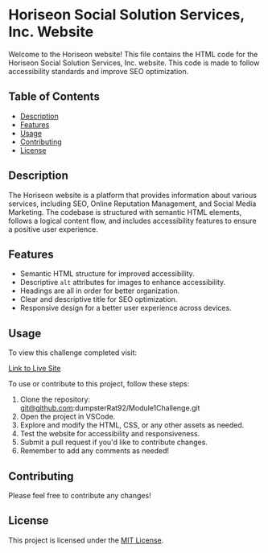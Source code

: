 # Horiseon Social Solution Services, Inc. Website

Welcome to the Horiseon website! This file contains the HTML code for the Horiseon Social Solution Services, Inc. website. This code is made to follow accessibility standards and improve SEO optimization.

## Table of Contents

- [Description](#description)
- [Features](#features)
- [Usage](#usage)
- [Contributing](#contributing)
- [License](#license)

## Description

The Horiseon website is a platform that provides information about various services, including SEO, Online Reputation Management, and Social Media Marketing. The codebase is structured with semantic HTML elements, follows a logical content flow, and includes accessibility features to ensure a positive user experience. 

## Features

- Semantic HTML structure for improved accessibility.
- Descriptive `alt` attributes for images to enhance accessibility.
- Headings are all in order for better organization.
- Clear and descriptive title for SEO optimization.
- Responsive design for a better user experience across devices.

## Usage

To view this challenge completed visit:

[Link to Live Site](#https://dumpsterrat92.github.io/banana.sloth/)

To use or contribute to this project, follow these steps:

1. Clone the repository: git@github.com:dumpsterRat92/Module1Challenge.git
2. Open the project in VSCode.
3. Explore and modify the HTML, CSS, or any other assets as needed.
4. Test the website for accessibility and responsiveness.
5. Submit a pull request if you'd like to contribute changes.
6. Remember to add any comments as needed!

## Contributing

Please feel free to contribute any changes! 

## License

This project is licensed under the [MIT License](LICENSE).
